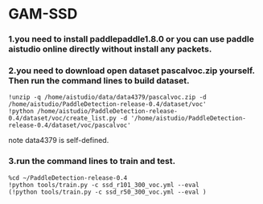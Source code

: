 # GAM-SSD
### 1.you need to install paddlepaddle1.8.0 or you can use paddle aistudio online directly without install any packets.
### 2.you need to download open dataset pascalvoc.zip yourself. Then run the command lines to build dataset.

```
!unzip -q /home/aistudio/data/data4379/pascalvoc.zip -d /home/aistudio/PaddleDetection-release-0.4/dataset/voc'
!python /home/aistudio/PaddleDetection-release-0.4/dataset/voc/create_list.py -d '/home/aistudio/PaddleDetection-release-0.4/dataset/voc/pascalvoc'
```

note data4379 is self-defined.

### 3.run the command lines to train and test.

```
%cd ~/PaddleDetection-release-0.4
!python tools/train.py -c ssd_r101_300_voc.yml --eval 
(!python tools/train.py -c ssd_r50_300_voc.yml --eval )
```
